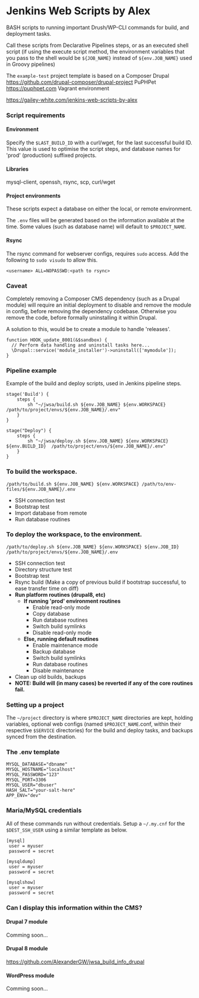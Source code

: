 # Jenkins Web Scripts by Alex

BASH scripts to running important Drush/WP-CLI commands for build, and deployment tasks.

Call these scripts from Declarative Pipelines steps, or as an executed shell script (if using the execute script method, the environment variables that you pass to the shell would be `${JOB_NAME}` instead of `${env.JOB_NAME}` used in Groovy pipelines)

The `example-test` project template is based on a Composer Drupal <https://github.com/drupal-composer/drupal-project> PuPHPet <https://puphpet.com> Vagrant environment

<https://gailey-white.com/jenkins-web-scripts-by-alex>

### Script requirements

#### Environment

Specify the `$LAST_BUILD_ID` with a curl/wget, for the last successful build ID. This value is used to optimise the script steps, and database names for 'prod' (production) suffixed projects.

#### Libraries

mysql-client, openssh, rsync, scp, curl/wget

#### Project environments
These scripts expect a database on either the local, or remote environment.

The `.env` files will be generated based on the information available at the time. Some values (such as database name) will default  to `$PROJECT_NAME`.

#### Rsync
The rsync command for webserver configs, requires `sudo` access. Add the following to `sudo visudo` to allow this.

```
<username> ALL=NOPASSWD:<path to rsync>
```

### Caveat
Completely removing a Composer CMS dependency (such as a Drupal module) will require an initial deployment 
to disable and remove the module in config, before removing the dependency codebase. Otherwise you remove the code, before formally uninstalling it within Drupal.

A solution to this, would be to create a module to handle 'releases'.

```
function HOOK_update_8001(&$sandbox) {
  // Perform data handling and uninstall tasks here...
  \Drupal::service('module_installer')->uninstall(['mymodule']);
}
```

### Pipeline example
Example of the build and deploy scripts, used in Jenkins pipeline steps.

```
stage('Build') {
	steps {
		sh "~/jwsa/build.sh ${env.JOB_NAME} ${env.WORKSPACE} /path/to/project/envs/${env.JOB_NAME}/.env"
	}
}

stage("Deploy") {
	steps {
		sh "~/jwsa/deploy.sh ${env.JOB_NAME} ${env.WORKSPACE} ${env.BUILD_ID}  /path/to/project/envs/${env.JOB_NAME}/.env"
	}
}
```

### To build the workspace.

`/path/to/build.sh ${env.JOB_NAME} ${env.WORKSPACE} /path/to/env-files/${env.JOB_NAME}/.env`

- SSH connection test
- Bootstrap test
- Import database from remote
- Run database routines

### To deploy the workspace, to the environment.

`/path/to/deploy.sh ${env.JOB_NAME} ${env.WORKSPACE} ${env.JOB_ID}  /path/to/project/envs/${env.JOB_NAME}/.env`

- SSH connection test
- Directory structure test
- Bootstrap test
- Rsync build (Make a copy of previous build if bootstrap successful, to ease transfer time on diff)
- **Run platform routines (drupal8, etc)**
	- **If running 'prod' environment routines**
    	- Enable read-only mode
    	- Copy database
    	- Run database routines
    	- Switch build symlinks
    	- Disable read-only mode
    - **Else, running default routines**
    	- Enable maintenance mode
    	- Backup database
    	- Switch build symlinks
    	- Run database routines
    	- Disable maintenance
- Clean up old builds, backups
- **NOTE: Build will (in many cases) be reverted if any of the core routines fail.**

### Setting up a project

The `~/project` directory is where `$PROJECT_NAME` directories are kept, holding variables, optional web configs (named `$PROJECT_NAME`.conf, within their respective `$SERVICE` directories) for the build and deploy tasks, and backups synced from the destination.

### The .env template

```
MYSQL_DATABASE="dbname"
MYSQL_HOSTNAME="localhost"
MYSQL_PASSWORD="123"
MYSQL_PORT=3306
MYSQL_USER="dbuser"
HASH_SALT="your-salt-here"
APP_ENV="dev"
```

### Maria/MySQL credentials

All of these commands run without credentials. Setup a `~/.my.cnf` for the `$DEST_SSH_USER` using a similar template as below.

```
[mysql]
 user = myuser
 password = secret
 
[mysqldump]
 user = myuser
 password = secret

[mysqlshow]
 user = myuser
 password = secret
```

### Can I display this information within the CMS?

#### Drupal 7 module
Comming soon...

#### Drupal 8 module
<https://github.com/AlexanderGW/jwsa_build_info_drupal>

#### WordPress module
Comming soon...
